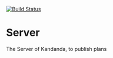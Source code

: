 [![Build Status](https://travis-ci.org/kandanda/Server.svg?branch=master)](https://travis-ci.org/kandanda/Server)

# Server
The Server of Kandanda, to publish plans
